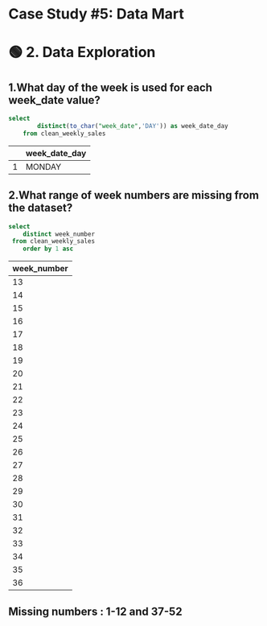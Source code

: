 # Case Study #5: Data Mart

# 🟢 2. Data Exploration

## 1.What day of the week is used for each week_date value?

````sql
select 
		distinct(to_char("week_date",'DAY')) as week_date_day
	from clean_weekly_sales
````
|       | week_date_day | 
|-------|---------------| 
| 1     | MONDAY        | 


## 2.What range of week numbers are missing from the dataset?

````sql
select 
	distinct week_number 
 from clean_weekly_sales
	order by 1 asc
````
| week_number | 
|-------------| 
| 13          | 
| 14          | 
| 15          | 
| 16          | 
| 17          | 
| 18          | 
| 19          | 
| 20          | 
| 21          | 
| 22          | 
| 23          | 
| 24          | 
| 25          | 
| 26          | 
| 27          | 
| 28          | 
| 29          | 
| 30          | 
| 31          | 
| 32          | 
| 33          | 
| 34          | 
| 35          | 
| 36          | 

##  Missing numbers : 1-12 and 37-52
